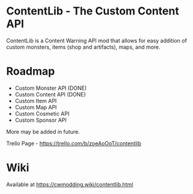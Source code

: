 # ContentLib - The Custom Content API
ContentLib is a Content Warning API mod that allows for easy addition of custom monsters, items (shop and artifacts), maps, and more.

# Roadmap
- Custom Monster API (DONE)
- Custom Content API (DONE)
- Custom Item API
- Custom Map API
- Custom Cosmetic API
- Custom Sponsor API

More may be added in future.

Trello Page - https://trello.com/b/zoeAoOoT/contentlib

# Wiki
Available at https://cwmodding.wiki/contentlib.html